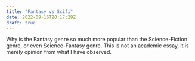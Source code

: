 ```yaml
---
title: "Fantasy vs Scifi"
date: 2022-09-16T20:17:29Z
draft: true
---
```


Why is the Fantasy genre so much more popular than the Science-Fiction genre, or
even Science-Fantasy genre. This is not an academic essay, it is merely opinion
from what I have observed.
